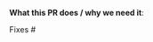 <!--  Thanks for sending a pull request!  Here are some tips for you:

1. If this is your first time, please read our contributor guidelines: https://github.com/kyverno/kuttl/blob/main/CONTRIBUTING.md
2. Make sure you have added and ran the tests before submitting your PR
3. If the PR is unfinished, start it as a Draft PR: https://github.blog/2019-02-14-introducing-draft-pull-requests/
-->

**What this PR does / why we need it**:


<!--
*Automatically closes linked issue when PR is merged.
Usage: `Fixes #<issue number>`, or `Fixes (paste link of issue)`.
-->
Fixes #
